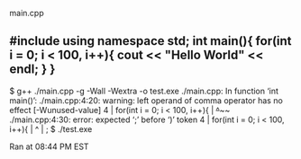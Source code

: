 main.cpp

#include <iostream>
using namespace std;
int main(){
  for(int i = 0; i < 100, i++){
    cout << "Hello World" << endl;
  }
}
----------
$ g++ ./main.cpp -g -Wall -Wextra -o test.exe
./main.cpp: In function ‘int main()’:
./main.cpp:4:20: warning: left operand of comma operator has no effect [-Wunused-value]
    4 |   for(int i = 0; i < 100, i++){
      |                  ~~^~~~~
./main.cpp:4:30: error: expected ‘;’ before ‘)’ token
    4 |   for(int i = 0; i < 100, i++){
      |                              ^
      |                              ;
$ ./test.exe 

Ran at 08:44 PM EST